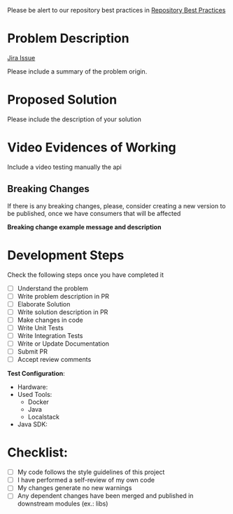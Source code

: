 Please be alert to our repository best practices in [Repository Best Practices](repo_best_practices.md)

# Problem Description

[Jira Issue](https://www.atlassian.com/br/software/jira)

Please include a summary of the problem origin.

# Proposed Solution

Please include the description of your solution

# Video Evidences of Working

Include a video testing manually the api

## Breaking Changes

If there is any breaking changes, please, consider creating a new version to be published, once we have consumers that will be affected

**Breaking change example message and description**

# Development Steps

Check the following steps once you have completed it

- [ ] Understand the problem
- [ ] Write problem description in PR
- [ ] Elaborate Solution
- [ ] Write solution description in PR
- [ ] Make changes in code
- [ ] Write Unit Tests
- [ ] Write Integration Tests
- [ ] Write or Update Documentation
- [ ] Submit PR
- [ ] Accept review comments

**Test Configuration**:
* Hardware:
* Used Tools:
  * Docker
  * Java
  * Localstack
* Java SDK:

# Checklist:

- [ ] My code follows the style guidelines of this project
- [ ] I have performed a self-review of my own code
- [ ] My changes generate no new warnings
- [ ] Any dependent changes have been merged and published in downstream modules (ex.: libs)
